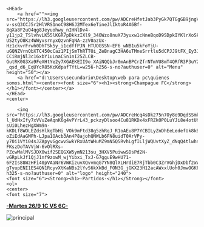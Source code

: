 
<HTml>

    <HEad>
        <a href=""><img src="https://lh3.googleusercontent.com/pw/ADCreHfetJab3PyGk7QTGgGB9jngVTHG6G8ZlAkJCe51vFszBQFK1e_Rt6odSk47do8J0q93GTloLUwgaodcdFxBgxOLc4GTgPeSu2Qrq8VTB5v3rXShWMFL3zb0tPpM2ESafKCY7qOHnvaxwP5boFxqWuAIiT_6etr4OmU1whU-v-ssQ3CCJ5r2HlVRS1noC98H6J2MTex6eTineJlIktoR4A6Bf-8qXa8F2uO4qg8Jeyuohwy_nIHNlDv4-y11jp2_TSlvhvLK55lKGR7pDkkzIXl9_34OWzo8nuX73yuxw1cNneBqoD9SDpkIYKlrXoSkkPN5xnw-US2tyO8Kz4WWyvsrnyxQzvnFqNA-zzV0azUx-Hz1ckvrFrwh0DhTSk5y_i1cdffPJN_HTUOGSSN-EF6_wNB1u5kFoYjU-uGQNZVrnQbXTC450cCaz1PIjSmThRTTOi_ZeBnagC3HA6uTMneSrrtlu5dCPJJ9tFX_Ey3JvxTXweMZPX8AKa8kXqpnPy-CCiRmjNl3c16xbY1uLnaCSn1nI25ZLCB-GutRK0G3Xa9FeXHtYe2y7XGAEKEII9o_XAiNQQbJr0mAnBPCrZfrNTmVU8mT4QRfR3P3uY2r2YXFuNUr7OGLsjsKl8y3alxiAyfMG3Gwtieh3f8CRtRATYk5ihM99UTUBhdqEfeQ_FrE1jTz7NJ8iAfSquMeWws6PqqUBZ06mHEXmVMdDMFkvNuRbvSPsKHb_vjj_74yrpAns4mFebrH9avn9LBeNPMQIKvXtvT9GbU_WBAhjfT3Ha1aJfEYal426McyRZRlnRBCOY4b8WpeKz4Q6OpyTOue3V4_obusg2baTvkfnVl7bLryseVJ7wIwXuhY5bZplAK6LzNz9qIt-_qsd_d6_EqUYcR85KcKdpafTYtL=w256-h256-s-no?authuser=0" alt="Menu" height="50"></a>
        <a href="d:\Users\secundario\Desktop\web para pc\quienes somos.html"><center><font size="6"><h1><strong>Champague FC</strong></h1></font></center></a>
    </HEad>
    <center> 
        
        <img src="https://lh3.googleusercontent.com/pw/ADCreHcq4sDk275n7Oy8o9DqdSSmkAO7N2OtlI2VTpzrhL5MJpV5KNF0mxYeoqjw-l_UdHxIfy7xVVuZeAqnK6g4vPYrL43_pckzyDlsoo4Cu81RKDx4xFRZkOP0LuYJi8e4otUhbyTfgO-sUi0LhezHgXWm9n-kKDLf8WOLEZdsHlkgTbHi_VOk9mFtd38g5zhRqJ_R1oAEu8P7YCBILyZnDhEeLedefUk8kBA3eKP2lvVni_6l12zzaWUuiyJQwVjJmOS7OcrIKlkBzTK-oZiEdAaGMPh-LJpa1OAcb3An4P8ajohQNWLb6FN8uidT0ArVPy-y70i1VYi04sJZApyvGgcwvSwkYRxUAtWHuMZ9mN5Q5RvhLgfILljWQUvtXyZ_dNqQ4tlwhnPjCEJ_5IDtC9l7rBsjNF4msoaxg-FKszDoTAVVjW-6vOlRXs-PZcwMalMVSJDX0wif2SEQGXW5ymN213su_3HXV5PuiwwSDsPd2N-vGRpLkJf1QjJ1nf9zowM_wjYibxi_TxJ-G7gguE9wHU71-6F2Is88WzHFi40pVAaNr6VWKizuvXQvvmqG7YN8QlXLHrdiE7RjTbb0C3ZrVGhjDxDbf2xW2dpF0t6ndxByJ8RfzsUWvnayG2KIM2yOIMnYapCXmNXP0nNFvYonOrAJlO_FVlTTc_oLFLDeljV7YPIZF4YIpMelwPvi040VzeGdLNijut23uZCegnquHnAHqaEjeiNcxux01d23un3k8Icp6ZBHYsiVWBrQQFAGGrfYdM3lmKAhBYR84HGcoKo9Yb1PFzLx3EeNnLWk7foSpn5KPomiqjAhjF-gTyupENI1ES4QN1RcyvXtKaNBs2lYvS6kXkBd_FON3G_jGKX23H12acAWxxlUoh0JmwOGKFtzgLBYYm3BuKBs=w354-h325-s-no?authuser=0" alt="logo" height="240">
    <font size="6"><Strong><h1>-Partidos-</h1></Strong></font>
    <ol>
    <center>
    <font size="7">
<a href=""><strong>-Martes 26/9 1C VS 6C-</strong> </a>
</font>
  </ol> <img src="https://lh3.googleusercontent.com/pw/ADCreHeDmahFL3bPLNRZGGIg0iTrd2kotzqm5TiypVY25PXCfdOuttoMceqofvkvcyeNnivkoZ6XHVTXBPn0yq5KJK8C7i6mn_DbS_wRgvHxI2_HwkWWNBoXGSS_F5kbq9-Vz65Pdo_0zUxmFJRqTEBBcCkRfsE2TXV97dU7QKofZYtZBpbxJOIWV80y7k2l4ErtJc--Itzg7Oy6MoymEZVE2RT5iJn6V0KwGQGyyRmIRo8YHjoV6x6PpxvGUnfRk8WfqyyT-C3xbBIucVl2CbhV0iR7f4MX8Om1EkSSO2hojCHpwrtsd1fCgk_pxJvzHn0BAb1FE14UckCYPIYZGsiAGzqAOOksTVf2UcXdfQlx6SOe5AfmMur05Vgn1dwce87yts6XuhWDy3QoWyVW7N19gPVAvd42fW_D8g9U8SRl5CyGH2-S9XgIEp9BT9PTDehwNlMS5JoG1dbwlvp59ujyTLorJ1wblwQyeTZlqpbKPrkxThCZjO54keMJ097C602NaehI6VlYgySxp8929z_IlVKmT9Gw8apfS2BgjWJcUNwcJ0nNhJSjMB4KLa9s8AoiLBORNO0C9YY9lFCB1OMvTUfjMnFVIqX_p4JkpWszPvYgSmCgiz5c3Z8hFBbWLI1kgK3_m9u4WU-qsIlwYPnsllBEHxG1DWm0TduAAbZhsMhFHe9FQgLSTm6q2aVJ38yRZQAhYPurj1IqfUvu6BaovMLH6Pb1SKgOr7sM-j7bxYAnGn-x7ZwzgYq7L5LQO1IqIOL7U0zIFM7rNQJoU3zfHpLNzjMjuGaLS8LO8dG5eqHFdaCh9b0M80KwUnfenmCjMy_HoK75Yy1GH09Td1NNDz1bXxH-PJB2MpIwlf7Ka4Kx5EiMCpxmtwZ5aGcSuy5sPKfQNHlqH6ftXMcDMV77=w929-h396-s-no?authuser=0" alt="principal">
</center>

